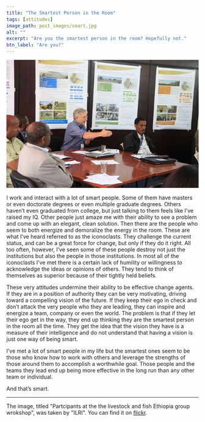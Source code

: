 ```yaml
---
title: "The Smartest Person in the Room"
tags: [attitudes]
image_path: post_images/smart.jpg
alt: ""
excerpt: "Are you the smartest person in the room? Hopefully not."
btn_label: "Are you?"
---
```

![smart][image]

I work and interact with a lot of smart people. Some of them have masters or even doctorate degrees or even multiple graduate degrees. Others haven’t even graduated from college, but just talking to them feels like I’ve raised my IQ. Other people just amaze me with their ability to see a problem and come up with an elegant, clean solution.
Then there are the people who seem to both energize and demoralize the energy in the room. These are what I’ve heard referred to as the iconoclasts. They challenge the current status, and can be a great force for change, but only if they do it right. All too often, however, I’ve seen some of these people destroy not just the institutions but also the people in those institutions. In most all of the iconoclasts I’ve met there is a certain lack of humility or willingness to acknowledge the ideas or opinions of others. They tend to think of themselves as superior because of their tightly held beliefs. 

These very attitudes undermine their ability to be effective change agents. If they are in a position of authority they can be very motivating, driving toward a compelling vision of the future. If they keep their ego in check and don’t attack the very people who they are leading, they can inspire and energize a team, company or even the world. The problem is that if they let their ego get in the way, they end up thinking they are the smartest person in the room all the time. They get the idea that the vision they have is a measure of their intelligence and do not understand that having a vision is just one way of being smart.

I’ve met a lot of smart people in my life but the smartest ones seem to be those who know how to work with others and leverage the strengths of those around them to accomplish a worthwhile goal. Those people and the teams they lead end up being more effective in the long run than any other team or individual.

And that’s smart.

---
The image, titled "Partcipants at the the livestock and fish Ethiopia group wrokshop", was taken by "ILRI". You can find it on [flickr][flickr].

[image]: /images/post_images/smart.jpg
[flickr]: https://www.flickr.com/photos/ilri
